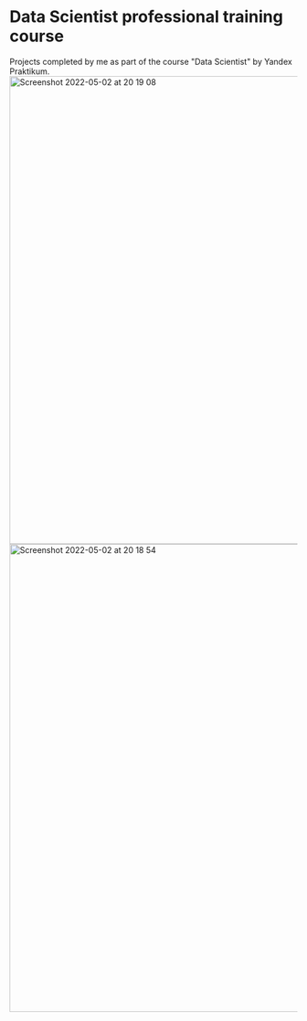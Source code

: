 # Data Scientist professional training course
Projects completed by me as part of the course "Data Scientist" by Yandex Praktikum.
<img width="819" alt="Screenshot 2022-05-02 at 20 19 08" src="https://user-images.githubusercontent.com/80149072/166294166-6bcf1049-a37f-433b-90d8-147e6b10b720.png">
<img width="819" alt="Screenshot 2022-05-02 at 20 18 54" src="https://user-images.githubusercontent.com/80149072/166294173-8cce64d1-da2d-467b-b561-706124777b00.png">
